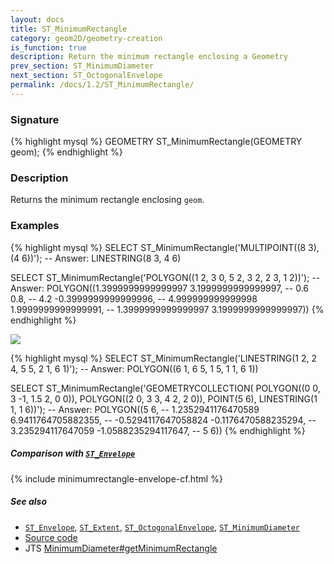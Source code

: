 ```yaml
---
layout: docs
title: ST_MinimumRectangle
category: geom2D/geometry-creation
is_function: true
description: Return the minimum rectangle enclosing a Geometry
prev_section: ST_MinimumDiameter
next_section: ST_OctogonalEnvelope
permalink: /docs/1.2/ST_MinimumRectangle/
---
```


### Signature

{% highlight mysql %}
GEOMETRY ST_MinimumRectangle(GEOMETRY geom);
{% endhighlight %}

### Description

Returns the minimum rectangle enclosing `geom`.

### Examples

{% highlight mysql %}
SELECT ST_MinimumRectangle('MULTIPOINT((8 3), (4 6))');
-- Answer: LINESTRING(8 3, 4 6)

SELECT ST_MinimumRectangle('POLYGON((1 2, 3 0, 5 2, 3 2, 2 3, 1 2))');
-- Answer: POLYGON((1.3999999999999997 3.1999999999999997,
--                  0.6 0.8,
--                  4.2 -0.3999999999999996,
--                  4.999999999999998 1.9999999999999991,
--                  1.3999999999999997 3.1999999999999997))
{% endhighlight %}

<img class="displayed" src="../ST_MinimumRectangle_1.png"/>

{% highlight mysql %}
SELECT ST_MinimumRectangle('LINESTRING(1 2, 2 4, 5 5, 2 1, 6 1)');
-- Answer: POLYGON((6 1, 6 5, 1 5, 1 1, 6 1))

SELECT ST_MinimumRectangle('GEOMETRYCOLLECTION(
                               POLYGON((0 0, 3 -1, 1.5 2, 0 0)),
                               POLYGON((2 0, 3 3, 4 2, 2 0)),
                               POINT(5 6),
                               LINESTRING(1 1, 1 6))');
-- Answer: POLYGON((5 6,
--                  1.2352941176470589 6.9411764705882355,
--                  -0.5294117647058824 -0.1176470588235294,
--                  3.235294117647059 -1.0588235294117647,
--                  5 6))
{% endhighlight %}

##### Comparison with [`ST_Envelope`](../ST_Envelope)

{% include minimumrectangle-envelope-cf.html %}

##### See also

* [`ST_Envelope`](../ST_Envelope),
  [`ST_Extent`](../ST_Extent),
  [`ST_OctogonalEnvelope`](../ST_OctogonalEnvelope),
  [`ST_MinimumDiameter`](../ST_MinimumDiameter)
* <a href="https://github.com/orbisgis/h2gis/blob/v1.2.4/h2spatial-ext/src/main/java/org/h2gis/h2spatialext/function/spatial/create/ST_MinimumRectangle.java" target="_blank">Source code</a>
* JTS [MinimumDiameter#getMinimumRectangle][jts]

[jts]: http://tsusiatsoftware.net/jts/javadoc/com/vividsolutions/jts/algorithm/MinimumDiameter.html#getMinimumRectangle()
